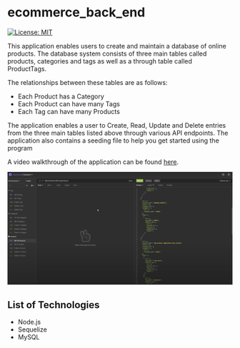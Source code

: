 # ecommerce_back_end

[![License: MIT](https://img.shields.io/badge/License-MIT-yellow.svg)](https://opensource.org/licenses/MIT)

This application enables users to create and maintain a database of online products. The database system consists of three main tables called products, categories and tags as well as a through table called ProductTags.

The relationships between these tables are as follows:

- Each Product has a Category
- Each Product can have many Tags
- Each Tag can have many Products

The application enables a user to Create, Read, Update and Delete entries from the three main tables listed above through various API endpoints. The application also contains a seeding file to help you get started using the program

A video walkthrough of the application can be found [here](https://youtu.be/3qLvxGwMNS0).

![Screenshot](./ecommerce_screenshot.png)

## List of Technologies
- Node.js
- Sequelize
- MySQL
